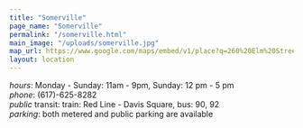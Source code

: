 ```yaml
---
title: "Somerville"
page_name: "Somerville" 
permalink: "/somerville.html"
main_image: "/uploads/somerville.jpg"
map_url: https://www.google.com/maps/embed/v1/place?q=260%20Elm%20Street%2C%20%23102%20Somerville%2C%20MA%2002144&key=AIzaSyByok5-JLiYZzpwESlPJ7kcTqJeu4aT1TY
layout: location
---
```


*hours*: Monday - Sunday: 11am - 9pm, Sunday: 12 pm - 5 pm  
*phone*: (617)-625-8282  
*public* transit: train: Red Line - Davis Square, bus: 90, 92  
*parking*: both metered and public parking are available  
